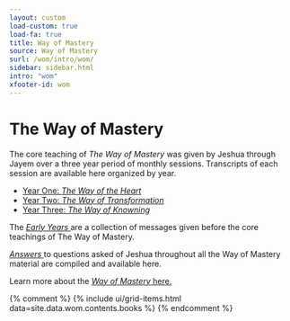 ```yaml
---
layout: custom
load-custom: true
load-fa: true
title: Way of Mastery
source: Way of Mastery
surl: /wom/intro/wom/
sidebar: sidebar.html
intro: "wom"
xfooter-id: wom
---
```


<div markdown="1" class="container content">

# The Way of Mastery

The core teaching of *The Way of Mastery* was given by Jeshua through
Jayem over a three year period of monthly sessions. Transcripts of each
session are available here organized by year.

- [ Year One: *The Way of the Heart* ](/wom/intro/woh/)
- [ Year Two: *The Way of Transformation* ](/wom/intro/wot/)
- [ Year Three: *The Way of Knowning* ](/wom/intro/wok/)

The [ *Early Years* ](/wom/intro/early/) are a collection of messages
given before the core teachings of The Way of Mastery.

[ *Answers* ](/wom/intro/questions/) to questions asked of Jeshua
throughout all the Way of Mastery material are compiled and available
here.

Learn more about the [ *Way of Mastery* here.](https://wayofmastery.com)

</div>

{% comment %}
{% include ui/grid-items.html data=site.data.wom.contents.books %}
{% endcomment %}

